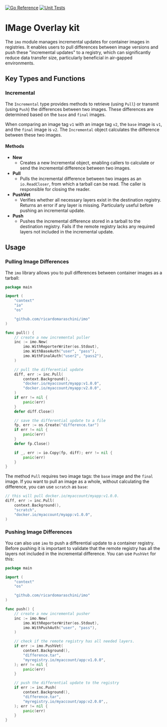 [![Go Reference](https://pkg.go.dev/badge/github.com/ricardomaraschini/imo.svg)](https://pkg.go.dev/github.com/ricardomaraschini/imo)
[![Unit Tests](https://github.com/ricardomaraschini/imo/actions/workflows/tests-on-merge.yaml/badge.svg)](https://github.com/ricardomaraschini/imo/actions/workflows/tests-on-merge.yaml)

# IMage Overlay kit

The `imo` module manages incremental updates for container images in
registries. It enables users to pull differences between image versions and
push these "incremental updates" to a registry, which can significantly reduce
data transfer size, particularly beneficial in air-gapped environments.

## Key Types and Functions

### Incremental

The `Incremental` type provides methods to retrieve (using `Pull`) or transmit
(using `Push`) the differences between two images. These differences are
determined based on the `base` and `final` images.

When comparing an image tag `v1` with an image tag `v2`, the `base` image is
`v1`, and the `final` image is `v2`. The `Incremental` object calculates the
difference between these two images.

#### Methods

- **New**
  - Creates a new Incremental object, enabling callers to calculate or send the
    incremental difference between two images.
- **Pull**
  - Pulls the incremental difference between two images as an `io.ReadCloser`,
    from which a tarball can be read. The caller is responsible for closing the
    reader.
- **PushVet**
  - Verifies whether all necessary layers exist in the destination registry.
    Returns an error if any layer is missing. Particularly useful before
    pushing an incremental update.
- **Push**
  - Pushes the incremental difference stored in a tarball to the destination
    registry. Fails if the remote registry lacks any required layers not
    included in the incremental update.

## Usage

### Pulling Image Differences

The `imo` library allows you to pull differences between container images as a
tarball:

```go
package main

import (
	"context"
	"io"
	"os"

	"github.com/ricardomaraschini/imo"
)

func pull() {
	// create a new incremental puller
	inc := imo.New(
		imo.WithReporterWriter(os.Stdout),
		imo.WithBaseAuth("user", "pass"),
		imo.WithFinalAuth("user2", "pass2"),
	)

	// pull the differential update
	diff, err := inc.Pull(
		context.Background(),
		"docker.io/myaccount/myapp:v1.0.0",
		"docker.io/myaccount/myapp:v2.0.0",
	)
	if err != nil {
		panic(err)
	}
	defer diff.Close()

	// save the differential update to a file
	fp, err := os.Create("difference.tar")
	if err != nil {
		panic(err)
	}
	defer fp.Close()

	if _, err := io.Copy(fp, diff); err != nil {
		panic(err)
	}
}
```

The method `Pull` requires two image tags: the `base` image and the `final` image.
If you want to pull an image as a whole, without calculating the difference, you
can use `scratch` as `base`:

```go
// this will pull docker.io/myaccount/myapp:v1.0.0.
diff, err := inc.Pull(
	context.Background(),
	"scratch",
	"docker.io/myaccount/myapp:v1.0.0",
)
```

### Pushing Image Differences

You can also use `imo` to push a differential update to a container registry.
Before pushing it is important to validate that the remote registry has all the
layers not included in the incremental difference. You can use `PushVet` for
this:

```go
package main

import (
	"context"
	"os"

	"github.com/ricardomaraschini/imo"
)

func push() {
	// create a new incremental pusher
	inc := imo.New(
		imo.WithReporterWriter(os.Stdout),
		imo.WithPushAuth("user", "pass"),
	)

	// check if the remote registry has all needed layers.
	if err := imo.PushVet(
		context.Background(),
		"difference.tar",
		"myregistry.io/myaccount/app:v1.0.0",
	); err != nil {
		panic(err)
	}

	// push the differential update to the registry
	if err := inc.Push(
		context.Background(),
		"difference.tar",
		"myregistry.io/myaccount/app:v2.0.0",,
	); err != nil {
		panic(err)
	}
}
```
